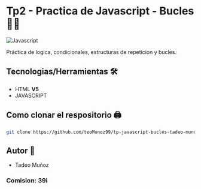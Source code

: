 # Tp2 - Practica de Javascript - Bucles 👨‍💻

![Javascript](https://upload.wikimedia.org/wikipedia/commons/thumb/9/99/Unofficial_JavaScript_logo_2.svg/1200px-Unofficial_JavaScript_logo_2.svg.png)

Práctica de logica, condicionales, estructuras de repeticion y bucles.

## Tecnologias/Herramientas 🛠

- HTML **V5**
- JAVASCRIPT

## Como clonar el respositorio 🖨

```bash
git clone https://github.com/teoMunoz99/tp-javascript-bucles-tadeo-munoz
```
## Autor 👦

- Tadeo Muñoz
### Comision: 39i